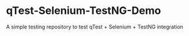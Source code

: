 # qTest-Selenium-TestNG-Demo
A simple testing repository to test qTest + Selenium + TestNG integration
